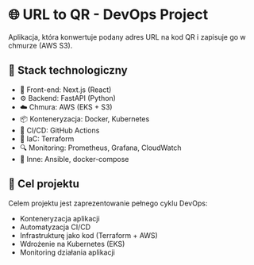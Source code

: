# 🌐 URL to QR - DevOps Project

Aplikacja, która konwertuje podany adres URL na kod QR i zapisuje go w chmurze (AWS S3).

## 🧱 Stack technologiczny

- 🎯 Front-end: Next.js (React)
- ⚙️ Backend: FastAPI (Python)
- ☁️ Chmura: AWS (EKS + S3)
- 📦 Konteneryzacja: Docker, Kubernetes
- 🚀 CI/CD: GitHub Actions
- 🔐 IaC: Terraform
- 🔍 Monitoring: Prometheus, Grafana, CloudWatch
- 🧰 Inne: Ansible, docker-compose

## 🎯 Cel projektu

Celem projektu jest zaprezentowanie pełnego cyklu DevOps:
- Konteneryzacja aplikacji
- Automatyzacja CI/CD
- Infrastrukturę jako kod (Terraform + AWS)
- Wdrożenie na Kubernetes (EKS)
- Monitoring działania aplikacji


